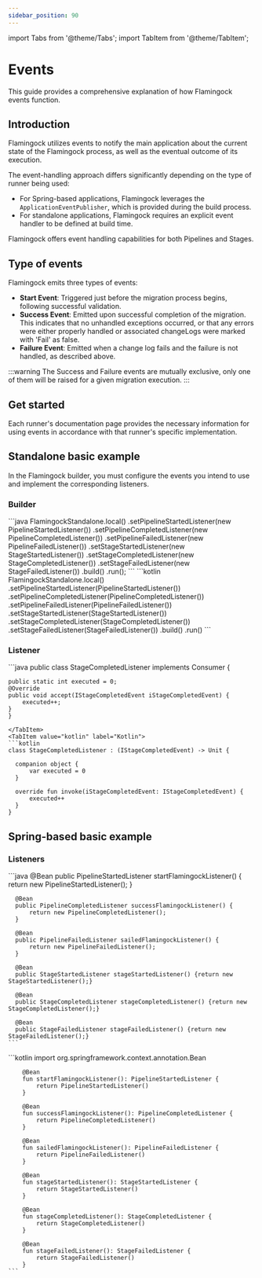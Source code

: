 ```yaml
---
sidebar_position: 90
---
```


import Tabs from '@theme/Tabs';
import TabItem from '@theme/TabItem';

# Events

This guide provides a comprehensive explanation of how Flamingock events function.

## Introduction

Flamingock utilizes events to notify the main application about the current state of the Flamingock process, as well as the eventual outcome of its execution.

The event-handling approach differs significantly depending on the type of runner being used:

- For Spring-based applications, Flamingock leverages the ```ApplicationEventPublisher```, which is provided during the build process.
- For standalone applications, Flamingock requires an explicit event handler to be defined at build time.

Flamingock offers event handling capabilities for both Pipelines and Stages.

## Type of events

Flamingock emits three types of events:

- **Start Event**: Triggered just before the migration process begins, following successful validation.
- **Success Event**: Emitted upon successful completion of the migration. This indicates that no unhandled exceptions occurred, or that any errors were either properly handled or associated changeLogs were marked with 'Fail' as false.
- **Failure Event**: Emitted when a change log fails and the failure is not handled, as described above.

:::warning
The Success and Failure events are mutually exclusive, only one of them will be raised for a given migration execution.
:::

## Get started

Each runner's documentation page provides the necessary information for using events in accordance with that runner's specific implementation.

## Standalone basic example

In the Flamingock builder, you must configure the events you intend to use and implement the corresponding listeners.

### Builder

<Tabs groupId="languages">
  <TabItem value="java" label="Java" default>
  ```java
      FlamingockStandalone.local()
          .setPipelineStartedListener(new PipelineStartedListener())
          .setPipelineCompletedListener(new PipelineCompletedListener())
          .setPipelineFailedListener(new PipelineFailedListener())
          .setStageStartedListener(new StageStartedListener())
          .setStageCompletedListener(new StageCompletedListener())
          .setStageFailedListener(new StageFailedListener())
          .build()
          .run();
  ```
  </TabItem>
  <TabItem value="kotlin" label="Kotlin">
  ```kotlin
      FlamingockStandalone.local()
          .setPipelineStartedListener(PipelineStartedListener())
          .setPipelineCompletedListener(PipelineCompletedListener())
          .setPipelineFailedListener(PipelineFailedListener())
          .setStageStartedListener(StageStartedListener())
          .setStageCompletedListener(StageCompletedListener())
          .setStageFailedListener(StageFailedListener())
          .build()
          .run()
  ```
  </TabItem>
</Tabs>
  
### Listener

<Tabs groupId="languages">
  <TabItem value="java" label="Java" default>
  ```java
    public class StageCompletedListener implements Consumer<IStageCompletedEvent> {

    public static int executed = 0;
    @Override
    public void accept(IStageCompletedEvent iStageCompletedEvent) {
        executed++;
    }
    }
  ```
  </TabItem>
  <TabItem value="kotlin" label="Kotlin">
  ```kotlin
class StageCompletedListener : (IStageCompletedEvent) -> Unit {

    companion object {
        var executed = 0
    }

    override fun invoke(iStageCompletedEvent: IStageCompletedEvent) {
        executed++
    }
}
  ```
  </TabItem>
</Tabs>

## Spring-based basic example

### Listeners

<Tabs groupId="languages">
  <TabItem value="java" label="Java" default>
    ```java
      @Bean
      public PipelineStartedListener startFlamingockListener() {
          return new PipelineStartedListener();
      }

      @Bean
      public PipelineCompletedListener successFlamingockListener() {
          return new PipelineCompletedListener();
      }

      @Bean
      public PipelineFailedListener sailedFlamingockListener() {
          return new PipelineFailedListener();
      }

      @Bean
      public StageStartedListener stageStartedListener() {return new StageStartedListener();}

      @Bean
      public StageCompletedListener stageCompletedListener() {return new StageCompletedListener();}

      @Bean
      public StageFailedListener stageFailedListener() {return new StageFailedListener();}
    ```
  </TabItem>
  <TabItem value="kotlin" label="Kotlin" default>
    ```kotlin
        import org.springframework.context.annotation.Bean

        @Bean
        fun startFlamingockListener(): PipelineStartedListener {
            return PipelineStartedListener()
        }

        @Bean
        fun successFlamingockListener(): PipelineCompletedListener {
            return PipelineCompletedListener()
        }

        @Bean
        fun sailedFlamingockListener(): PipelineFailedListener {
            return PipelineFailedListener()
        }

        @Bean
        fun stageStartedListener(): StageStartedListener {
            return StageStartedListener()
        }

        @Bean
        fun stageCompletedListener(): StageCompletedListener {
            return StageCompletedListener()
        }

        @Bean
        fun stageFailedListener(): StageFailedListener {
            return StageFailedListener()
        }
    ```
  </TabItem>
</Tabs>

